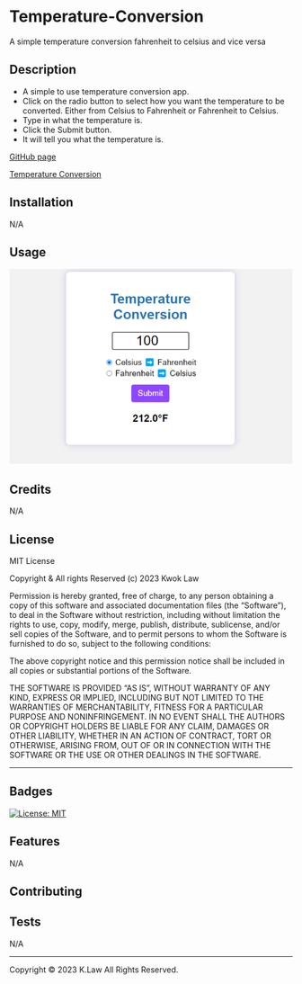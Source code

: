 # Temperature-Conversion

A simple temperature conversion fahrenheit to celsius and vice versa

## Description

- A simple to use temperature conversion app.
- Click on the radio button to select how you want the temperature to be converted. Either from Celsius to Fahrenheit or Fahrenheit to Celsius.
- Type in what the temperature is.
- Click the Submit button.
- It will tell you what the temperature is.

[GitHub page](https://github.com/Digita1Panda/temperature-conversion)

[Temperature Conversion](https://digita1panda.github.io/temperature-conversion/)

## Installation

N/A

## Usage

![Webpage](./images/site-screenshot.png)

## Credits

N/A

## License

MIT License

Copyright & All rights Reserved (c) 2023 Kwok Law

Permission is hereby granted, free of charge, to any person obtaining a copy of this software and associated documentation files (the “Software”), to deal in the Software without restriction, including without limitation the rights to use, copy, modify, merge, publish, distribute, sublicense, and/or sell copies of the Software, and to permit persons to whom the Software is furnished to do so, subject to the following conditions:

The above copyright notice and this permission notice shall be included in all copies or substantial portions of the Software.

THE SOFTWARE IS PROVIDED “AS IS”, WITHOUT WARRANTY OF ANY KIND, EXPRESS OR IMPLIED, INCLUDING BUT NOT LIMITED TO THE WARRANTIES OF MERCHANTABILITY, FITNESS FOR A PARTICULAR PURPOSE AND NONINFRINGEMENT. IN NO EVENT SHALL THE AUTHORS OR COPYRIGHT HOLDERS BE LIABLE FOR ANY CLAIM, DAMAGES OR OTHER LIABILITY, WHETHER IN AN ACTION OF CONTRACT, TORT OR OTHERWISE, ARISING FROM, OUT OF OR IN CONNECTION WITH THE SOFTWARE OR THE USE OR OTHER DEALINGS IN THE SOFTWARE.

---

## Badges

[![License: MIT](https://img.shields.io/badge/License-MIT-yellow.svg)](https://opensource.org/licenses/MIT)

## Features

N/A

## Contributing

## Tests

N/A

---

Copyright © 2023 K.Law All Rights Reserved.
